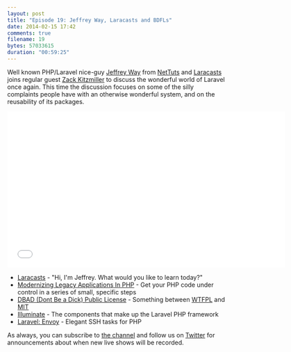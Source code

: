 ```yaml
---
layout: post
title: "Episode 19: Jeffrey Way, Laracasts and BDFLs"
date: 2014-02-15 17:42
comments: true
filename: 19
bytes: 57033615
duration: "00:59:25"
---
```


Well known PHP/Laravel nice-guy [Jeffrey Way] from [NetTuts] and [Laracasts] joins regular guest [Zack Kitzmiller] to
discuss the wonderful world of Laravel once again. This time the discussion focuses on some of the silly complaints 
people have with an otherwise wonderful system, and on the reusability of its packages.

<iframe width="640" height="360" src="//www.youtube.com/embed/L6YEgfnHOpo" frameborder="0" allowfullscreen></iframe>

* [Laracasts] - "Hi, I'm Jeffrey. What would you like to learn today?"
* [Modernizing Legacy Applications In PHP](https://leanpub.com/mlaphp) - Get your PHP code under control in a series of small, specific steps
* [DBAD (Dont Be a Dick) Public License](http://dbad-license.org) - Something between [WTFPL] and [MIT]
* [Illuminate] - The components that make up the Laravel PHP framework
* [Laravel: Envoy](https://github.com/laravel/envoy) - Elegant SSH tasks for PHP

As always, you can subscribe to [the channel](http://www.youtube.com/channel/UCepVwe7RrxE7Zv3kytUfcKw?feature=watch) and follow us on [Twitter](https://twitter.com/phptownhall) for announcements about when new live shows will be recorded. 

[Jeffrey Way]: http://twitter.com/jeffrey_way
[Zack Kitzmiller]: http://twitter.com/zackkitzmiller
[NetTuts]: http://nettuts.com
[Laracasts]: https://laracasts.com/
[WTFPL]: http://www.wtfpl.net/
[MIT]: http://opensource.org/licenses/MIT
[Illuminate]: https://github.com/illuminate/